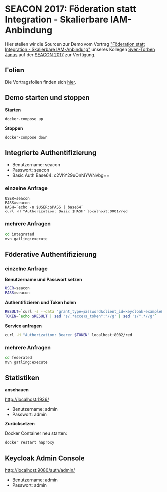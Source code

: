 # SEACON 2017: Föderation statt Integration - Skalierbare IAM-Anbindung

Hier stellen wir die Sourcen zur Demo vom Vortrag ["Föderation statt Integration - Skalierbare IAM-Anbindung"](https://conciso.de/event/seacon-2017/) unseres Kollegen [Sven-Torben Janus](https://github.com/sventorben) auf der [SEACON 2017](http://www.sea-con.de/seacon2017.html) zur Verfügung.

## Folien
Die Vortragsfolien finden sich [hier](http://www.sigs.de/download/seacon_2017/files/Fr11_Janus_Foederation-statt-Integration.pdf).

## Demo starten und stoppen

**Starten**
```bash
docker-compose up
```

**Stoppen**
```bash
docker-compose down
```

## Integrierte Authentifizierung

* Benutzername: seacon
* Passwort: seacon
* Basic Auth Base64: c2VhY29uOnNlYWNvbg==

### einzelne Anfrage

```
USER=seacon
PASS=seacon
HASH=`echo -n $USER:$PASS | base64`
curl -H "Authorization: Basic $HASH" localhost:8081/red
```

### mehrere Anfragen

```bash
cd integrated
mvn gatling:execute
```

## Föderative Authentifizierung

### einzelne Anfrage

**Benutzername und Passwort setzen**
```bash
USER=seacon
PASS=seacon
```

**Authentifizieren und Token holen**
```bash
RESULT=`curl -s --data "grant_type=password&client_id=keycloak-example&username=${USER}&password=${PASS}" http://localhost:9080/auth/realms/keycloak-example/protocol/openid-connect/token`
TOKEN=`echo $RESULT | sed 's/.*access_token":"//g' | sed 's/".*//g'`
````

**Service anfragen**
```bash
curl -H "Authorization: Bearer $TOKEN" localhost:8082/red
```

### mehrere Anfragen

```bash
cd federated
mvn gatling:execute
```

## Statistiken

**anschauen**

[http://localhost:1936/](http://localhost:1936/)
* Benutzername: admin
* Passwort: admin

**Zurücksetzen**

Docker Container neu starten:
```bash
docker restart haproxy
```

## Keycloak Admin Console

[http://localhost:9080/auth/admin/](http://localhost:9080/auth/admin/)
* Benutzername: admin
* Passwort: admin
